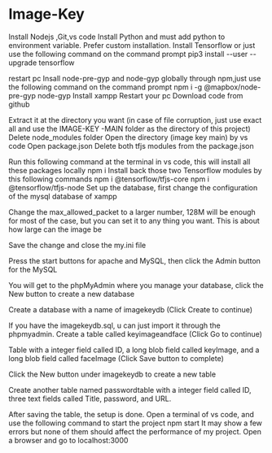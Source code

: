 # Image-Key
Install Nodejs ,Git,vs code
Install Python and must add python to environment variable. Prefer custom installation. 
Install Tensorflow or just use the following command on the command prompt
pip3 install --user --upgrade tensorflow

restart pc
Insall node-pre-gyp and node-gyp globally through npm,just use the following command on the command prompt npm i -g @mapbox/node-pre-gyp node-gyp
Install xampp
Restart your pc
Download code from github

Extract it at the directory you want (in case of file corruption, just use exact all and use the IMAGE-KEY -MAIN folder as the directory of this project)
Delete node_modules folder
Open the directory (image key main) by vs code
Open package.json
Delete both tfjs modules from the package.json

Run this following command at the terminal in vs code, this will install all these packages locally
npm i
Install back those two Tensorflow modules by this following commands 
npm i @tensorflow/tfjs-core 
npm i @tensorflow/tfjs-node
Set up the database, first change the configuration of the mysql database of xampp

Change the max_allowed_packet to a larger number, 128M will be enough for most of the case, but you can set it to any thing you want. This is about how large can the image be


Save the change and close the my.ini file



Press the start buttons for apache and MySQL, then click the Admin button for the MySQL
 
You will get to the phpMyAdmin where you manage your database, click the New button to create a new database

Create a database with a name of imagekeydb (Click Create to continue)


If you have the imagekeydb.sql, u can just import it through the phpmyadmin.
Create a table called keyimageandface (Click Go to continue)

Table with a integer field called ID, a long blob field called keyImage, and a long blob field called faceImage (Click Save button to complete)

Click the New button under imagekeydb to create a new table



Create another table named passwordtable with a integer field called ID, three text fields called Title, password, and URL.

After saving the table, the setup is done.
Open a terminal of vs code, and use the following command to start the project
npm start
It may show a few errors but none of them should affect the performance of my project.
Open a browser and go to localhost:3000
